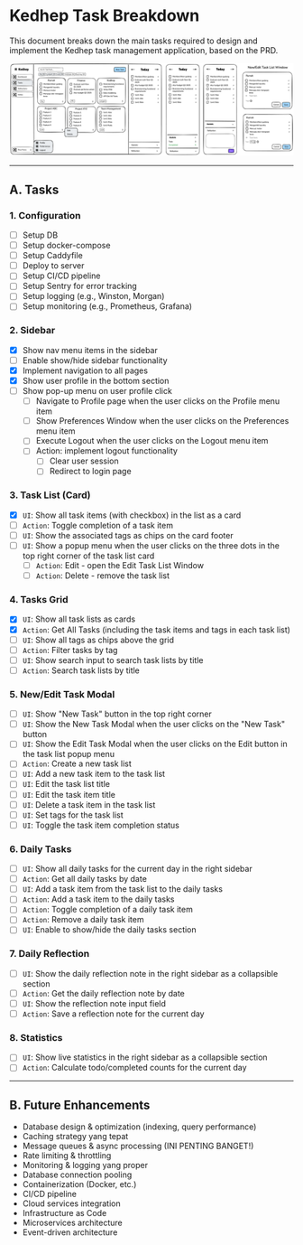 # Kedhep Task Breakdown

This document breaks down the main tasks required to design and implement the Kedhep task management application, based on the PRD.

![wireframe](wireframe.png)


---

## A. Tasks

### 1. Configuration
- [ ] Setup DB
- [ ] Setup docker-compose
- [ ] Setup Caddyfile
- [ ] Deploy to server
- [ ] Setup CI/CD pipeline
- [ ] Setup Sentry for error tracking
- [ ] Setup logging (e.g., Winston, Morgan)
- [ ] Setup monitoring (e.g., Prometheus, Grafana)

### 2. Sidebar
- [x] Show nav menu items in the sidebar
- [ ] Enable show/hide sidebar functionality
- [x] Implement navigation to all pages
- [x] Show user profile in the bottom section
- [ ] Show pop-up menu on user profile click
  - [ ] Navigate to Profile page when the user clicks on the Profile menu item
  - [ ] Show Preferences Window when the user clicks on the Preferences menu item
  - [ ] Execute Logout when the user clicks on the Logout menu item
  - [ ] Action: implement logout functionality
    - [ ] Clear user session
    - [ ] Redirect to login page

### 3. Task List (Card)
- [x] `UI`: Show all task items (with checkbox) in the list as a card
- [ ] `Action`: Toggle completion of a task item
- [ ] `UI`: Show the associated tags as chips on the card footer
- [ ] `UI`: Show a popup menu when the user clicks on the three dots in the top right corner of the task list card
  - [ ] `Action`: Edit - open the Edit Task List Window
  - [ ] `Action`: Delete - remove the task list

### 4. Tasks Grid
- [x] `UI`: Show all task lists as cards
- [x] `Action`: Get All Tasks (including the task items and tags in each task list)
- [ ] `UI`: Show all tags as chips above the grid
- [ ] `Action`: Filter tasks by tag
- [ ] `UI`: Show search input to search task lists by title
- [ ] `Action`: Search task lists by title

### 5. New/Edit Task Modal
- [ ] `UI`: Show "New Task" button in the top right corner
- [ ] `UI`: Show the New Task Modal when the user clicks on the "New Task" button
- [ ] `UI`: Show the Edit Task Modal when the user clicks on the Edit button in the task list popup menu
- [ ] `Action`: Create a new task list
- [ ] `UI`: Add a new task item to the task list
- [ ] `UI`: Edit the task list title
- [ ] `UI`: Edit the task item title
- [ ] `UI`: Delete a task item in the task list
- [ ] `UI`: Set tags for the task list
- [ ] `UI`: Toggle the task item completion status

### 6. Daily Tasks
- [ ] `UI`: Show all daily tasks for the current day in the right sidebar
- [ ] `Action`: Get all daily tasks by date
- [ ] `UI`: Add a task item from the task list to the daily tasks
- [ ] `Action`: Add a task item to the daily tasks
- [ ] `Action`: Toggle completion of a daily task item
- [ ] `Action`: Remove a daily task item
- [ ] `UI`: Enable to show/hide the daily tasks section

### 7. Daily Reflection
- [ ] `UI`: Show the daily reflection note in the right sidebar as a collapsible section
- [ ] `Action`: Get the daily reflection note by date
- [ ] `UI`: Show the reflection note input field
- [ ] `Action`: Save a reflection note for the current day

### 8. Statistics
- [ ] `UI`: Show live statistics in the right sidebar as a collapsible section
- [ ] `Action`: Calculate todo/completed counts for the current day

---

## B. Future Enhancements
- Database design & optimization (indexing, query performance)
- Caching strategy yang tepat
- Message queues & async processing (INI PENTING BANGET!)
- Rate limiting & throttling
- Monitoring & logging yang proper
- Database connection pooling
- Containerization (Docker, etc.)
- CI/CD pipeline
- Cloud services integration
- Infrastructure as Code
- Microservices architecture
- Event-driven architecture